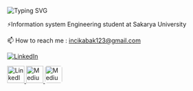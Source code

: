 

![Typing SVG](https://readme-typing-svg.herokuapp.com?font=Fira+Code&size=30&duration=3000&pause=1000&color=black&background=FFFFFF00&center=true&vCenter=true&width=500&height=50&lines=👋Hello,+my+name+is+Inci!)

⚡Information system Engineering student at Sakarya University

📫 How to reach me : incikabak123@gmail.com

[![LinkedIn](https://img.shields.io/badge/LinkedIn-0077B5?style=for-the-badge&logo=linkedin&logoColor=white)](https://www.linkedin.com/in/inci-kabak-118442276/)

<a href="https://www.linkedin.com/in/inci-kabak-118442276/" target="_blank">
    <img src="https://cdn.jsdelivr.net/npm/simple-icons@v9/icons/linkedin.svg" alt="LinkedIn" width="40" height="40"/>
</a>

<a href="https://medium.com/@incikabak123" target="_blank">
    <img src="https://cdn.jsdelivr.net/npm/simple-icons@v9/icons/medium.svg" alt="Medium" width="40" height="40"/>
</a>


<a href="https://medium.com/@incikabak123" target="_blank">
    <img src="https://upload.wikimedia.org/wikipedia/commons/e/ec/Medium_logo_Monogram.svg" alt="Medium" width="40" height="40" style="border-radius: 5px;"/>
</a>









<!--
**inci1kabak/inci1kabak** is a ✨ _special_ ✨ repository because its `README.md` (this file) appears on your GitHub profile.

Here are some ideas to get you started:

- 🔭 I’m currently working on ...
- 🌱 I’m currently learning ...
- 👯 I’m looking to collaborate on ...
- 🤔 I’m looking for help with ...
- 💬 Ask me about ...
- 
- 😄 Pronouns: ...
- ⚡ Fun fact: ...
-->
